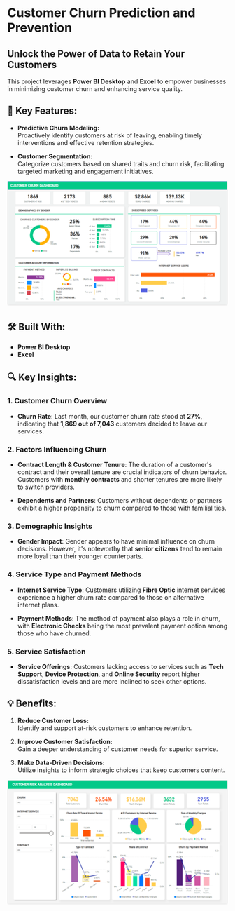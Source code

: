 # **Customer Churn Prediction and Prevention**

## Unlock the Power of Data to Retain Your Customers

This project leverages **Power BI Desktop** and **Excel** to empower businesses in minimizing customer churn and enhancing service quality.

## **🌟 Key Features:**

- **Predictive Churn Modeling:**  
  Proactively identify customers at risk of leaving, enabling timely interventions and effective retention strategies.

- **Customer Segmentation:**  
  Categorize customers based on shared traits and churn risk, facilitating targeted marketing and engagement initiatives.

![Customer Churn Dashboard](https://raw.githubusercontent.com/dakshabrol/customer-churn-analysis/main/Customer%20Churn%20Dashboard.png)

## **🛠 Built With:**
- **Power BI Desktop**
- **Excel**

## **🔍 Key Insights:**

### 1. **Customer Churn Overview**
- **Churn Rate**: Last month, our customer churn rate stood at **27%**, indicating that **1,869 out of 7,043** customers decided to leave our services.

### 2. **Factors Influencing Churn**
- **Contract Length & Customer Tenure**: The duration of a customer's contract and their overall tenure are crucial indicators of churn behavior. Customers with **monthly contracts** and shorter tenures are more likely to switch providers.

- **Dependents and Partners**: Customers without dependents or partners exhibit a higher propensity to churn compared to those with familial ties.

### 3. **Demographic Insights**
- **Gender Impact**: Gender appears to have minimal influence on churn decisions. However, it's noteworthy that **senior citizens** tend to remain more loyal than their younger counterparts.

### 4. **Service Type and Payment Methods**
- **Internet Service Type**: Customers utilizing **Fibre Optic** internet services experience a higher churn rate compared to those on alternative internet plans. 

- **Payment Methods**: The method of payment also plays a role in churn, with **Electronic Checks** being the most prevalent payment option among those who have churned.

### 5. **Service Satisfaction**
- **Service Offerings**: Customers lacking access to services such as **Tech Support**, **Device Protection**, and **Online Security** report higher dissatisfaction levels and are more inclined to seek other options. 

## **💡 Benefits:**
1. **Reduce Customer Loss:**  
   Identify and support at-risk customers to enhance retention.
   
2. **Improve Customer Satisfaction:**  
   Gain a deeper understanding of customer needs for superior service.
   
3. **Make Data-Driven Decisions:**  
   Utilize insights to inform strategic choices that keep customers content.

![Customer Risk Analysis Dashboard](https://raw.githubusercontent.com/dakshabrol/customer-churn-analysis/main/Customer%20Risk%20Analysis%20Dashboard.png)
